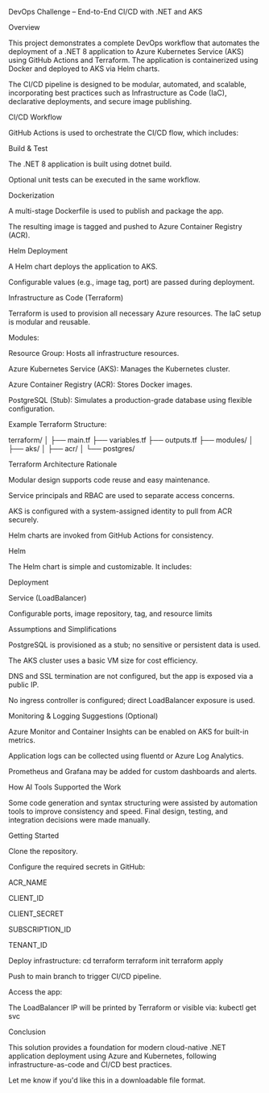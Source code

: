 DevOps Challenge – End-to-End CI/CD with .NET and AKS

Overview

This project demonstrates a complete DevOps workflow that automates the deployment of a .NET 8 application to Azure Kubernetes Service (AKS) using GitHub Actions and Terraform. The application is containerized using Docker and deployed to AKS via Helm charts.

The CI/CD pipeline is designed to be modular, automated, and scalable, incorporating best practices such as Infrastructure as Code (IaC), declarative deployments, and secure image publishing.

CI/CD Workflow

GitHub Actions is used to orchestrate the CI/CD flow, which includes:

Build & Test

The .NET 8 application is built using dotnet build.

Optional unit tests can be executed in the same workflow.

Dockerization

A multi-stage Dockerfile is used to publish and package the app.

The resulting image is tagged and pushed to Azure Container Registry (ACR).

Helm Deployment

A Helm chart deploys the application to AKS.

Configurable values (e.g., image tag, port) are passed during deployment.

Infrastructure as Code (Terraform)

Terraform is used to provision all necessary Azure resources. The IaC setup is modular and reusable.

Modules:

Resource Group: Hosts all infrastructure resources.

Azure Kubernetes Service (AKS): Manages the Kubernetes cluster.

Azure Container Registry (ACR): Stores Docker images.

PostgreSQL (Stub): Simulates a production-grade database using flexible configuration.

Example Terraform Structure:

terraform/
│
├── main.tf
├── variables.tf
├── outputs.tf
├── modules/
│ ├── aks/
│ ├── acr/
│ └── postgres/

Terraform Architecture Rationale

Modular design supports code reuse and easy maintenance.

Service principals and RBAC are used to separate access concerns.

AKS is configured with a system-assigned identity to pull from ACR securely.

Helm charts are invoked from GitHub Actions for consistency.

Helm

The Helm chart is simple and customizable. It includes:

Deployment

Service (LoadBalancer)

Configurable ports, image repository, tag, and resource limits

Assumptions and Simplifications

PostgreSQL is provisioned as a stub; no sensitive or persistent data is used.

The AKS cluster uses a basic VM size for cost efficiency.

DNS and SSL termination are not configured, but the app is exposed via a public IP.

No ingress controller is configured; direct LoadBalancer exposure is used.

Monitoring & Logging Suggestions (Optional)

Azure Monitor and Container Insights can be enabled on AKS for built-in metrics.

Application logs can be collected using fluentd or Azure Log Analytics.

Prometheus and Grafana may be added for custom dashboards and alerts.

How AI Tools Supported the Work

Some code generation and syntax structuring were assisted by automation tools to improve consistency and speed. Final design, testing, and integration decisions were made manually.

Getting Started

Clone the repository.

Configure the required secrets in GitHub:

ACR_NAME

CLIENT_ID

CLIENT_SECRET

SUBSCRIPTION_ID

TENANT_ID

Deploy infrastructure:
cd terraform
terraform init
terraform apply

Push to main branch to trigger CI/CD pipeline.

Access the app:

The LoadBalancer IP will be printed by Terraform or visible via:
kubectl get svc

Conclusion

This solution provides a foundation for modern cloud-native .NET application deployment using Azure and Kubernetes, following infrastructure-as-code and CI/CD best practices.

Let me know if you'd like this in a downloadable file format.

